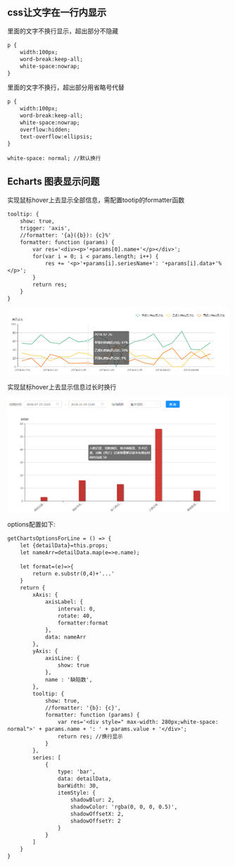 ## css让文字在一行内显示

里面的文字不换行显示，超出部分不隐藏

    p {
        width:100px;
        word-break:keep-all;
        white-space:nowrap;     
    }

里面的文字不换行，超出部分用省略号代替

    p {
        width:100px;
        word-break:keep-all;
        white-space:nowrap;
        overflow:hidden;
        text-overflow:ellipsis; 
    }

    white-space: normal; //默认换行

## Echarts 图表显示问题

实现鼠标hover上去显示全部信息，需配置tootip的formatter函数

    tooltip: {
        show: true,
        trigger: 'axis',
        //formatter: '{a}({b}): {c}%'
        formatter: function (params) {
            var res='<div><p>'+params[0].name+'</p></div>';
            for(var i = 0; i < params.length; i++) {
                res += '<p>'+params[i].seriesName+': '+params[i].data+'%</p>';
            }
            return res;
        }
    }

![charts-01 icon](./../images/charts_tootip.png)


实现鼠标hover上去显示信息过长时换行

![charts-02 icon](./../images/charts_tootip2.png)

options配置如下:

    getChartsOptionsForLine = () => {
        let {detailData}=this.props;
        let nameArr=detailData.map(e=>e.name);

        let format=(e)=>{
            return e.substr(0,4)+'...'
        }
        return {
            xAxis: {
                axisLabel: {
                    interval: 0,
                    rotate: 40,
                    formatter:format
                },
                data: nameArr
            },
            yAxis: {
                axisLine: {
                    show: true
                },
                name : '缺陷数',
            },
            tooltip: {
                show: true,
                //formatter: '{b}: {c}',
                formatter: function (params) {
                    var res='<div style=" max-width: 280px;white-space: normal">' + params.name + ': ' + params.value + '</div>';
                    return res; //换行显示
                }
            },
            series: [
                {
                    type: 'bar',
                    data: detailData,
                    barWidth: 30,
                    itemStyle: {
                        shadowBlur: 2,
                        shadowColor: 'rgba(0, 0, 0, 0.5)',
                        shadowOffsetX: 2,
                        shadowOffsetY: 2
                    }
                }
            ]
        }
    }